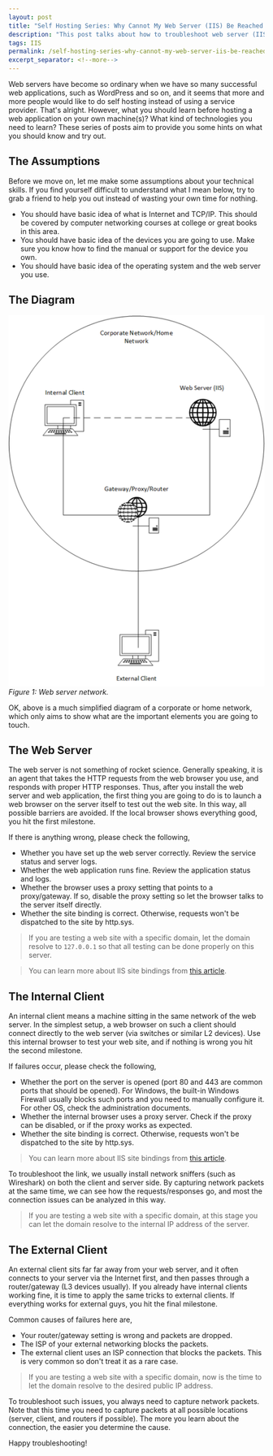 ```yaml
---
layout: post
title: "Self Hosting Series: Why Cannot My Web Server (IIS) Be Reached from Anywhere Else?"
description: "This post talks about how to troubleshoot web server (IIS) connection issues with complex network setup."
tags: IIS
permalink: /self-hosting-series-why-cannot-my-web-server-iis-be-reached-from-anywhere-else-8da0e0b252ef
excerpt_separator: <!--more-->
---
```


Web servers have become so ordinary when we have so many successful web applications, such as WordPress and so on, and it seems that more and more people would like to do self hosting instead of using a service provider. That's alright. However, what you should learn before hosting a web application on your own machine(s)? What kind of technologies you need to learn? These series of posts aim to provide you some hints on what you should know and try out.
<!--more-->

## The Assumptions
Before we move on, let me make some assumptions about your technical skills. If you find yourself difficult to understand what I mean below, try to grab a friend to help you out instead of wasting your own time for nothing.

* You should have basic idea of what is Internet and TCP/IP. This should be covered by computer networking courses at college or great books in this area.
* You should have basic idea of the devices you are going to use. Make sure you know how to find the manual or support for the device you own.
* You should have basic idea of the operating system and the web server you use.

## The Diagram
![img-description](/images/web-server-network.png)
_Figure 1: Web server network._

OK, above is a much simplified diagram of a corporate or home network, which only aims to show what are the important elements you are going to touch.

## The Web Server
The web server is not something of rocket science. Generally speaking, it is an agent that takes the HTTP requests from the web browser you use, and responds with proper HTTP responses. Thus, after you install the web server and web application, the first thing you are going to do is to launch a web browser on the server itself to test out the web site. In this way, all possible barriers are avoided. If the local browser shows everything good, you hit the first milestone.

If there is anything wrong, please check the following,

* Whether you have set up the web server correctly. Review the service status and server logs.
* Whether the web application runs fine. Review the application status and logs.
* Whether the browser uses a proxy setting that points to a proxy/gateway. If so, disable the proxy setting so let the browser talks to the server itself directly.
* Whether the site binding is correct. Otherwise, requests won't be dispatched to the site by http.sys.

> If you are testing a web site with a specific domain, let the domain resolve to `127.0.0.1` so that all testing can be done properly on this server.

> You can learn more about IIS site bindings from [this article](https://docs.jexusmanager.com/tutorials/binding-diagnostics.html#background).

## The Internal Client
An internal client means a machine sitting in the same network of the web server. In the simplest setup, a web browser on such a client should connect directly to the web server (via switches or similar L2 devices). Use this internal browser to test your web site, and if nothing is wrong you hit the second milestone.

If failures occur, please check the following,

* Whether the port on the server is opened (port 80 and 443 are common ports that should be opened). For Windows, the built-in Windows Firewall usually blocks such ports and you need to manually configure it. For other OS, check the administration documents.
* Whether the internal browser uses a proxy server. Check if the proxy can be disabled, or if the proxy works as expected.
* Whether the site binding is correct. Otherwise, requests won't be dispatched to the site by http.sys.

> You can learn more about IIS site bindings from [this article](https://docs.jexusmanager.com/tutorials/binding-diagnostics.html#background).

To troubleshoot the link, we usually install network sniffers (such as Wireshark) on both the client and server side. By capturing network packets at the same time, we can see how the requests/responses go, and most the connection issues can be analyzed in this way.

> If you are testing a web site with a specific domain, at this stage you can let the domain resolve to the internal IP address of the server.

## The External Client
An external client sits far far away from your web server, and it often connects to your server via the Internet first, and then passes through a router/gateway (L3 devices usually). If you already have internal clients working fine, it is time to apply the same tricks to external clients. If everything works for external guys, you hit the final milestone.

Common causes of failures here are,

* Your router/gateway setting is wrong and packets are dropped.
* The ISP of your external networking blocks the packets.
* The external client uses an ISP connection that blocks the packets. This is very common so don't treat it as a rare case.

> If you are testing a web site with a specific domain, now is the time to let the domain resolve to the desired public IP address.

To troubleshoot such issues, you always need to capture network packets. Note that this time you need to capture packets at all possible locations (server, client, and routers if possible). The more you learn about the connection, the easier you determine the cause.

Happy troubleshooting!
